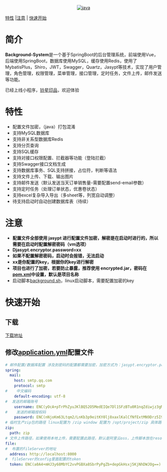 
<p align="center">
    <a target="_blank" href="https://www.oracle.com/technetwork/java/javase/downloads/index.html">
    <img src="https://img.shields.io/badge/JDK-1.8+-green.svg"  alt="java"/></a>
</p>

[特性](#特性) |[注意](#注意) | [快速开始](#快速开始) 

# 简介

**Background-System**是一个基于SpringBoot的后台管理系统，前端使用Vue，后端使用SpringBoot，数据库使用MySQL，缓存使用Redis，使用了MybatisPlus，Shiro，JWT，Swagger，Quartz，Jasypt等技术，实现了用户管理，角色管理，权限管理，菜单管理，接口管理，定时任务，文件上传，邮件发送等功能。

已经上线小程序，[铃星印品](![wechat.jpg](src%2Fmain%2Fresources%2Fstatic%2Fwechat.jpg))，欢迎体验

# 特性
- 配置文件加密，（java）打包混淆
- 支持MySQL数据库
- 支持非关系型数据库Redis
- 支持分页查询
- 支持SQL缓存
- 支持对接口权限配置、拦截器等功能（登陆拦截）
- 支持Swagger接口文档生成
- 支持数据库事务、SQL支持拼接，占位符，判断等语法
- 支持文件上传、下载、输出图片
- 支持邮件发送（默认发送当天订单销售量-需要配置send-email参数）
- 支持定时任务（处理订单状态，优惠卷状态）
- 支持excel复杂导入导出（多sheet等，列宽自动调整）
- 待支持启动时自动创建数据库表（待续）

# 注意
- **配置文件全部使用 jasypt 进行配置文件加密，解密是在启动时进行的，所以需要在启动时配置解密密码（vm选项）**
- **Djasypt.encryptor.password=xx**
- **如果不配置解密密码，启动时会报错，无法启动**
- **xx是你配置的key，根据你的key进行解密**
- **项目也进行了加密，若要防止暴露，推荐使用 encrypted.jar，密码在[pom.xml](pom.xml)中设置，默认是项目名称**
- 启动脚本[background.sh](src%2Fmain%2Fresources%2Fbackground.sh)，linux启动脚本，需要配置加密的key

# 快速开始

## 下载

[下载地址](https://github.com/luo-zhimin/BackgroundSystem/releases)  

## 修改[application.yml](src%2Fmain%2Fresources%2Fapplication.yml)配置文件

```yaml
# 邮件配置/数据库配置 涉及到密码的配置都需要加密，加密方式为：jasypt.encryptor.password=xx，xx为你的key，然后使用jasypt加密
spring:
  mail:
    host: smtp.qq.com
    protocol: smtp
#    中文编码
    default-encoding: utf-8
#  发送的邮箱账号
    username: ENC(yOcA+pTrPhZyuJKlBQ52O5MedEIQe7Dl1SFzBTu0R1nqZdiwjz3gMg==)
#    发送的邮箱授权码
    password: ENC(nNjoKm63Ltqm2/LnKb3p9eitKY0lj8xaxlKalCfNfExtMN9Drz5I9Q==)
# 临时生产zip包的路径 linux配置为 /zip window 配置为 /opt/project/zip 具体路径
zip:
  path: zip
# 文件上传路径，如果使用本地上传，需要配置此路径，默认是阿里云oss，上传脚本放在resources/fileServer
file:
#  布置的fileServer的地址
  address: http://localhost:8000
#  fileServer的config里面配置的token
  token: ENC(a0A4+mHJ3y68MbYC2vvPGBXa8SbrPyPgZb+depGkHsxj5KjNhDWJOg==)
```